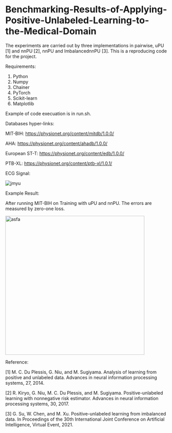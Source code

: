# Benchmarking-Results-of-Applying-Positive-Unlabeled-Learning-to-the-Medical-Domain

The experiments are carried out by three implementations in pairwise, uPU [1] and nnPU [2], nnPU and ImbalancednnPU [3]. This is a reproducing code for the project.

Requirements:
1. Python
2. Numpy
3. Chainer
4. PyTorch
5. Scikit-learn
6. Matplotlib

Example of code execuation is in run.sh.

Databases hyper-links:

MIT-BIH: https://physionet.org/content/mitdb/1.0.0/

AHA: https://physionet.org/content/ahadb/1.0.0/

European ST-T: https://physionet.org/content/edb/1.0.0/

PTB-XL: https://physionet.org/content/ptb-xl/1.0.1/

ECG Signal:

![jmyu](https://github.com/Blacksite-2008/Benchmarking-Results-of-Applying-Positive-Unlabeled-Learning-to-the-Medical-Domain/assets/53436099/aa773a77-b57c-4d22-bef5-fa47732523b1)

Example Result:

After running MIT-BIH on Training with uPU and nnPU. The errors are measured by zero-one loss.

<img width="433" alt="asfa" src="https://github.com/Blacksite-2008/Benchmarking-Results-of-Applying-Positive-Unlabeled-Learning-to-the-Medical-Domain/assets/53436099/400024ea-3ec7-4e25-a252-a70e92bf2794">

Reference:

[1] M. C. Du Plessis, G. Niu, and M. Sugiyama. Analysis of learning from positive and unlabeled data. Advances in neural information processing systems, 27, 2014.

[2] R. Kiryo, G. Niu, M. C. Du Plessis, and M. Sugiyama. Positive-unlabeled learning with nonnegative risk estimator. Advances in neural information processing systems, 30, 2017.

[3] G. Su, W. Chen, and M. Xu. Positive-unlabeled learning from imbalanced data. In Proceedings of the 30th International Joint Conference on Artificial Intelligence, Virtual Event, 2021.

